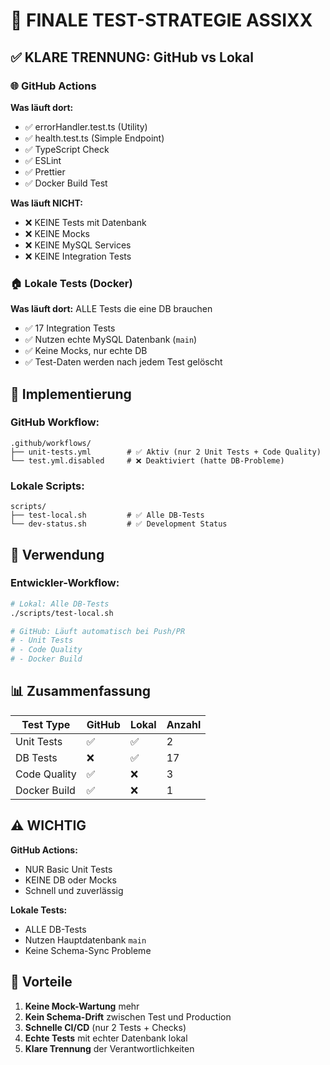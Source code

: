 # 🎯 FINALE TEST-STRATEGIE ASSIXX

## ✅ KLARE TRENNUNG: GitHub vs Lokal

### 🌐 GitHub Actions

**Was läuft dort:**

- ✅ errorHandler.test.ts (Utility)
- ✅ health.test.ts (Simple Endpoint)
- ✅ TypeScript Check
- ✅ ESLint
- ✅ Prettier
- ✅ Docker Build Test

**Was läuft NICHT:**

- ❌ KEINE Tests mit Datenbank
- ❌ KEINE Mocks
- ❌ KEINE MySQL Services
- ❌ KEINE Integration Tests

### 🏠 Lokale Tests (Docker)

**Was läuft dort:** ALLE Tests die eine DB brauchen

- ✅ 17 Integration Tests
- ✅ Nutzen echte MySQL Datenbank (`main`)
- ✅ Keine Mocks, nur echte DB
- ✅ Test-Daten werden nach jedem Test gelöscht

## 📁 Implementierung

### GitHub Workflow:

```
.github/workflows/
├── unit-tests.yml        # ✅ Aktiv (nur 2 Unit Tests + Code Quality)
└── test.yml.disabled     # ❌ Deaktiviert (hatte DB-Probleme)
```

### Lokale Scripts:

```
scripts/
├── test-local.sh         # ✅ Alle DB-Tests
└── dev-status.sh         # ✅ Development Status
```

## 🚀 Verwendung

### Entwickler-Workflow:

```bash
# Lokal: Alle DB-Tests
./scripts/test-local.sh

# GitHub: Läuft automatisch bei Push/PR
# - Unit Tests
# - Code Quality
# - Docker Build
```

## 📊 Zusammenfassung

| Test Type    | GitHub | Lokal | Anzahl |
| ------------ | ------ | ----- | ------ |
| Unit Tests   | ✅     | ✅    | 2      |
| DB Tests     | ❌     | ✅    | 17     |
| Code Quality | ✅     | ❌    | 3      |
| Docker Build | ✅     | ❌    | 1      |

## ⚠️ WICHTIG

**GitHub Actions:**

- NUR Basic Unit Tests
- KEINE DB oder Mocks
- Schnell und zuverlässig

**Lokale Tests:**

- ALLE DB-Tests
- Nutzen Hauptdatenbank `main`
- Keine Schema-Sync Probleme

## 🎉 Vorteile

1. **Keine Mock-Wartung** mehr
2. **Kein Schema-Drift** zwischen Test und Production
3. **Schnelle CI/CD** (nur 2 Tests + Checks)
4. **Echte Tests** mit echter Datenbank lokal
5. **Klare Trennung** der Verantwortlichkeiten
